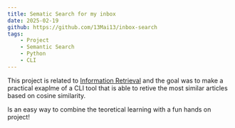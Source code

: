 ```yaml
---
title: Sematic Search for my inbox
date: 2025-02-19
github: https://github.com/13Mai13/inbox-search
tags:
    - Project
    - Semantic Search
    - Python
    - CLI
---
```


This project is related to [Information Retrieval](../deep-dives/search.md) and the goal was to make a practical exaplme of a CLI tool that is able to retive the most similar articles based on cosine similarity. 

Is an easy way to combine the teoretical learning with a fun hands on project! 